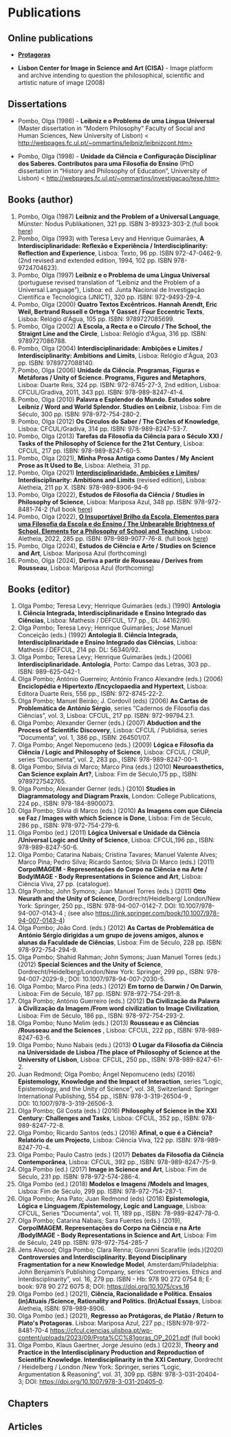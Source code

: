 # Publications

## Online publications

* [**Protagoras**](./protagoras/index/index2.htm)
  
* **Lisbon Center for Image in Science and Art (CISA)** - Image platform and archive intending to question the philosophical, scientific and artistic nature of image (2008) 


## Dissertations

* Pombo, Olga (1986) - **Leibniz e o Problema de uma Língua Universal** (Master dissertation in “Modern Philosophy” Faculty of Social and Human Sciences, New University of Lisbon)
< http://webpages.fc.ul.pt/~ommartins/leibniz/leibnizcont.htm>

* Pombo, Olga (1998) - **Unidade da Ciência e Configuração Disciplinar dos Saberes. Contributos para uma Filosofia do Ensino** (PhD dissertation in “History and Philosophy of Education”, University of Lisbon)
< http://webpages.fc.ul.pt/~ommartins/investigacao/tese.htm> 


## Books (author)

1.	Pombo, Olga (1987) **Leibniz and the Problem of a Universal Language**, Münster: Nodus Publikationen, 321 pp.  ISBN 3-89323-303-2.(full book [here](https://webpages.ciencias.ulisboa.pt/~ommartins/pdfs/Leibniz%20and%20the%20Problem%20of%20a%20Universal%20Language.pdf)) 
2.	Pombo, Olga (1993) with Teresa Levy and Henrique Guimarães, **A Interdisciplinaridade: Reflexão e Experiência / Interdisciplinarity: Reflection and Experience**, Lisboa: Texto, 96 pp. ISBN 972-47-0462-9. (2nd revised and extended edition, 1994, 102 pp. ISBN 978-9724704623).
3.	Pombo, Olga (1997) **Leibniz e o Problema de uma Língua Universal** (portuguese revised translation of “Leibniz and the Problem of a Universal Language”), Lisboa: ed. Junta Nacional de Investigação Científica e Tecnológica (JNICT), 320 pp. ISBN: 972-9493-29-4.
4.	Pombo, Olga (2000) **Quatro Textos Excêntricos. Hannah Arendt, Eric Weil, Bertrand Russell e Ortega Y Gasset / Four Eccentric Texts**,  Lisboa: Relógio d'Água, 105 pp. ISBN: 9789727085699.
5.	Pombo, Olga (2002) **A Escola, a Recta e o Círculo / The School, the Straignt Line and the Circle**,  Lisboa: Relógio d'Água, 316 pp. ISBN: 9789727086788.
6.	Pombo, Olga (2004) **Interdisciplinaridade: Ambições e Limites / Interdisciplinarity: Ambitions and Limits**, Lisboa: Relógio d'Água, 203 pp. ISBN: 9789727088140.
7.	Pombo, Olga (2006) **Unidade da Ciência. Programas, Figuras e Metáforas / Unity of Science. Programs, Figures and Metaphors**, Lisboa: Duarte Reis, 324 pp. ISBN: 972-8745-27-3, 2nd edition, Lisboa: CFCUL/Gradiva, 2011, 343 pp). ISBN: 978-989-8247-41-4.
8.	Pombo, Olga (2010) **Palavra e Esplendor do Mundo. Estudos sobre Leibniz / Word and World Splendor. Studies on Leibniz**, Lisboa: Fim de Século, 300 pp. ISBN: 978-972-754-280-2.
9.	Pombo, Olga (2012) **Os Círculos do Saber / The Circles of Knowledge**, Lisboa: CFCUL/Gradiva, 314 pp. ISBN: 978-989-8247-53-7.
10.	Pombo, Olga (2013) **Tarefas da Filosofia da Ciência para o Século XXI / Tasks of the Philosophy of Science for the 21st Century**, Lisboa: CFCUL, 217 pp. ISBN: 978-989-8247-60-5.
11.	Pombo, Olga (2021), **Minha Prosa Antiga como Dantes / My Ancient Prose as It Used to Be**, Lisboa: Aletheia, 31 pp.
12.	Pombo, Olga (2021) **[Interdisciplinaridade. Ambições e Limites](https://www.aletheia.pt/products/interdisciplinaridade-ambicoes-e-limites)/ Interdisciplinarity: Ambitions and Limits** (revised edition),  Lisboa: Aletheia, 211 pp X. ISBN: 978-989-8906-94-6
13.	Pombo, Olga (2022), **Estudos de Filosofia da Ciência / Studies in Philosophy of Science**, Lisboa: Mariposa Azul, 348 pp. ISBN: 978-972-8481-74-2 (full book [here](https://cfcul.ciencias.ulisboa.pt/wp-content/uploads/2023/09/FilosofiaDaCiencia_OP_2022.pdf))
14.	Pombo, Olga (2022), **[O Insuportável Brilho da Escola. Elementos para uma Filosofia da Escola e do Ensino / The Unbearable Brightness of School. Elements for a Philosophy of School and Teaching](https://www.aletheia.pt/products/o-insuportavel-brilho-da-escola)**, Lisboa: Aletheia, 2022, 285 pp. ISBN: 978-989-9077-76-8. (full book [here](https://cfcul.ciencias.ulisboa.pt/wp-content/uploads/2023/10/brilho-escola-opombo-livro.pdf))
15.	Pombo, Olga (2024), **Estudos de Ciência e Arte / Studies on Science and Art**, Lisboa: Mariposa Azul (forthcoming) 
16.	Pombo, Olga (2024), **Deriva a partir de Rousseau / Derives from Rousseau**, Lisboa: Mariposa Azul (forthcoming)


## Books (editor)

1.	Olga Pombo; Teresa Levy; Henrique Guimarães (eds.) (1990) **Antologia I. Ciência Integrada, Interdisciplinaridade e Ensino Integrado das Ciências**, Lisboa: Mathesis / DEFCUL, 177 pp., DL: 44162/90.
2.	Olga Pombo; Teresa Levy; Henrique Guimarães; José Manuel Conceição (eds.) (1992) **Antologia II. Ciência Integrada, Interdisciplinaridade e Ensino Integrado das Ciências**,  Lisboa: Mathesis / DEFCUL, 214 pp. 
DL: 56340/92.
3.	Olga Pombo; Teresa Levy; Henrique Guimarães (eds.) (2006) **Interdisciplinaridade. Antologia**, Porto: Campo das Letras, 303 pp.. ISBN: 989-625-042-1.
4.	Olga Pombo; António Guerreiro; António Franco Alexandre (eds.) (2006) **Enciclopédia e Hipertexto /Encyclopaedia and Hypertext**, Lisboa: Editora Duarte Reis, 556 pp., ISBN: 972-8745-22-2.
5.	Olga Pombo; Manuel Beirão; J. Cordovil (eds) (2006) **As Cartas de Problemática de António Sérgio**, series “Cadernos de Filosofia das Ciências”, vol. 3, Lisboa: CFCUL, 217 pp. 
ISBN: 972-99794.2.1.
6.	Olga Pombo; Alexander Gerner (eds.) (2007) **Abduction and the Process of Scientific Discovery**, Lisboa: CFCUL / Publidisa, series “Documenta”, vol. 1, 386 pp., ISBN: 264501/07.
7.	Olga Pombo; Angel Nepomuceno (eds.) (2009) **Lógica e Filosofia da Ciência / Logic and Philosophy of Science**, Lisboa: CFCUL / CRUP, series “Documenta”, vol. 2, 283 pp., ISBN: 978-989-8247-00-1.
8.	Olga Pombo; Silvia di Marco; Marco Pina (eds.) (2010) **Neuroaesthetics, Can Science explain Art?**,  Lisboa: Fim de Século,175 pp., ISBN: 9789727542765. 
9.	Olga Pombo; Alexander Gerner (eds.) (2010) **Studies in Diagrammatology and Diagram Praxis**, London: College Publications, 224 pp., ISBN: 978-184-8900073.
10.	Olga Pombo; Silvia di Marco (eds.) (2010) **As Imagens com que Ciência se Faz / Images with which Science is Done**, Lisboa: Fim de Século, 286 pp., ISBN: 978-972-754-279-6.
11.	Olga Pombo (ed.) (2011) **Lógica Universal e Unidade da Ciência /Universal Logic and Unity of Science**, Lisboa: CFCUL,196 pp., ISBN: 978-989-8247-50-6.
12.	Olga Pombo; Catarina Nabais; Cristina Tavares; Manuel Valente Alves; Marco Pina; Pedro Silva; Ricardo Santos; Silvia Di Marco (eds.) (2011) **CorpoIMAGEM - Representações do Corpo na Ciência e na Arte / BodyIMAGE - Body Representations in Science and Art**,  Lisboa: Ciência Viva, 27 pp. (catalogue).
13.	Olga Pombo; John Symons; Juan Manuel Torres (eds.) (2011) **Otto Neurath and the Unity of Science**, Dordrecht/Heidelberg/ London/New York: Springer, 250 pp., ISBN: 978-94-007-0142-7. 
DOI: 10.1007/978-94-007-0143-4 ; (see also <https://link.springer.com/book/10.1007/978-94-007-0143-4>)
14.	Olga Pombo; João Cord. (eds.) (2012) **As Cartas de Problemática de António Sérgio dirigidas a um grupo de jovens amigos, alunos e alunas da Faculdade de Ciências**,  Lisboa: Fim de Século, 228 pp.
ISBN: 978-972-754-294-9.
15.	Olga Pombo; Shahid Rahman; John Symons; Juan Manuel Torres (eds.) (2012) **Special Sciences and the Unity of Science**, Dordrecht/Heidelberg/London/New York: Springer, 299 pp.,
ISBN: 978-94-007-2029-9.; DOI: 10.1007/978-94-007-2030-5. 
16.	Olga Pombo; Marco Pina (eds.) (2012) **Em torno de Darwin / On Darwin**,  Lisboa: Fim de Século, 187 pp. ISBN: 978-972-754-291-8.
17.	Olga Pombo; António Guerreiro (eds.) (2012) **Da Civilização da Palavra à Civilização da Imagem /From word civilization to Image Civilization**, Lisboa: Fim de Século, 186 pp., ISBN: 978-972-754-293-2.
18.	Olga Pombo; Nuno Melim (eds.) (2013) **Rousseau e as Ciências /Rousseau and the Sciences** , Lisboa: CFCUL, 222 pp., ISBN: 978-989-8247-63-6.
19.	Olga Pombo; Nuno Nabais (eds.) (2013) **O Lugar da Filosofia da Ciência na Universidade de Lisboa /The place of Philosophy of Science at the University of Lisbon**, Lisboa: CFCUL, 250 pp., ISBN: 978-989-8247-61-2.
20.	Juan Redmond; Olga Pombo; Ángel Nepomuceno (eds) (2016) **Epistemology, Knowledge and the Impact of Interaction**, series “Logic, Epistemology, and the Unity of Science”, vol. 38, Switzerland: Springer International Publishing, 554 pp., ISBN: 978-3-319-26504-9 ,  
DOI: 10.1007/978-3-319-26506-3.
21.	Olga Pombo; Gil Costa (eds.) (2016) **Philosophy of Science in the XXI Century: Challenges and Tasks**, Lisboa: CFCUL, 352 pp., ISBN: 978-989-8247-72-8.
22.	Olga Pombo; Ricardo Santos (eds.) (2016) **Afinal, o que é a Ciência? Relatório de um Projecto**, Lisboa: Ciência Viva, 122 pp. ISBN: 978-989-8247-70-4.
23.	Olga Pombo; Paulo Castro (eds.) (2017) **Debates da Filosofia da Ciência Contemporânea**, Lisboa: CFCUL, 392 pp., ISBN: 978-989-8247-75-9.
24.	Olga Pombo (ed.) (2017) **Image in Science and Art**, Lisboa: Fim de Século, 231 pp. 
ISBN: 978-972-574-286-4.
25.	Olga Pombo (ed.) (2018) **Modelos e Imagens /Models and Images**, Lisboa: Fim de Século, 299 pp. 
ISBN: 978-972-754-287-1.
26.	Olga Pombo; Ana Pato; Juan Redmond (eds) (2018) **Epistemologia, Lógica e Linguagem /Epistemology, Logic and Language**, Lisboa: CFCUL, Series “Documenta”, vol. 11, 189 pp., ISBN: 78-989-8247-78-0.
27.	Olga Pombo; Catarina Nabais; Sara Fuentes (eds.) (2019), **CorpoIMAGEM. Representações do Corpo na Ciência e na Arte /BodyIMAGE - Body Representations in Science and Art**, Lisboa: Fim de Século, 249 pp. ISBN: 978-972-754-285-7
28.	Jens Alwood; Olga Pombo; Clara Renna; Giovanni Scarafile (eds.)(2020) **Controversies and Interdisciplinarity. Beyond Disciplinary Fragmentation for a new Knowledge Model**, Amsterdam/Philadelphia: John Benjamin’s Publishing Company, series “Controversies. Ethics and Interdisciplinarity”, vol. 16, 279 pp. 
ISBN - Hb: 978 90 272 0754 8; E-book: 978 90 272 6075 8;   DOI: https://doi.org/10.1075/cvs.16
29.	Olga Pombo (ed.) (2021),  **Ciência, Racionalidade e Política. Ensaios (in)Atuais /Science, Rationality and Politics. (In)Actual Essays**, Lisboa: Aletheia, ISBN: 978-989-8906.
30.	Olga Pombo (ed.) (2021), **Regresso ao Protágoras, de Platão / Return to Plato's Protagoras**.  Lisboa: Mariposa Azul, 227 pp.; ISBN:978-972-8481-70-4
https://cfcul.ciencias.ulisboa.pt/wp-content/uploads/2023/09/Prota%CC%81goras_OP_2021.pdf (full book) 
31.	Olga Pombo, Klaus Gaertner, Jorge Jesuíno (eds.) (2023), **Theory and Practice in the Interdisciplinary Production and Reproduction of Scientific Knowledge.  Interdisciplinarity in the XXI Century**, Dordrecht / Heidelberg / London /New York: Springer, series “Logic, Argumentation & Reasoning”, vol. 31, 309 pp. 
ISBN: 978-3-031-20404-3; DOI: https://doi.org/10.1007/978-3-031-20405-0.


## Chapters

## Articles
  

